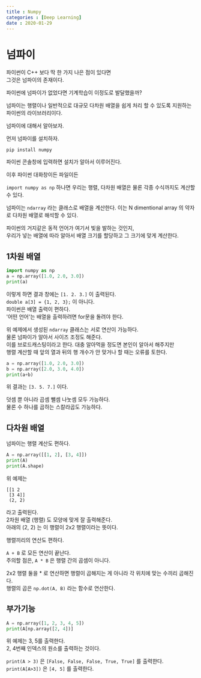 ```yaml
---
title : Numpy
categories : [Deep Learning]
date : 2020-01-29
---
```


# 넘파이

파이썬이 C++ 보다 딱 한 가지 나은 점이 있다면  
그것은 넘파이의 존재이다.  

파이썬에 넘파이가 없었다면 기계학습이 이정도로 발달했을까?  

넘파이는 행렬이나 일반적으로 대규모 다차원 배열을 쉽게 처리 할 수 있도록 지원하는 파이썬의 라이브러리이다.  

넘파이에 대해서 알아보자.  

먼저 넘파이를 설치하자.  

`pip install numpy`  

파이썬 콘솔창에 입력하면 설치가 알아서 이루어진다.  

이후 파이썬 대화창이든 파일이든  

`import numpy as np` 하나면 우리는 행렬, 다차원 배열은 물론 각종 수식까지도 계산할 수 있다.  

넘파이는 `ndarray` 라는 클래스로 배열을 계산한다. 이는 N dimentional array 의 약자로 다차원 배열로 해석할 수 있다.  

파이썬의 거지같은 동적 언어가 여기서 빛을 발하는 것인지,  
우리가 넣는 배열에 따라 알아서 배열 크기를 할당하고 그 크기에 맞게 계산한다.  


## 1차원 배열

```python
import numpy as np
a = np.array([1.0, 2.0, 3.0])
print(a)
```

이렇게 하면 결과 창에는 `[1. 2. 3.]` 이 출력된다.  
`double a[3] = {1, 2, 3};` 이 아니다.  
파이썬은 배열 출력이 편하다.  
'어떤 언어'는 배열을 출력하려면 for문을 돌려야 한다.  

위 예제에서 생성된 `ndarray` 클래스는 서로 연산이 가능하다.  
물론 넘파이가 알아서 사이즈 조정도 해준다.  
이를 브로드캐스팅이라고 한다. 대충 알아먹을 정도면 본인이 알아서 해주지만  
행렬 계산할 때 앞의 열과 뒤의 행 개수가 안 맞거나 할 때는 오류를 토한다.  

```python
a = np.array([1.0, 2.0, 3.0])
b = np.array([2.0, 3.0, 4.0])
print(a+b)
```

위 결과는 `[3. 5. 7.]` 이다.  

덧셈 뿐 아니라 곱셈 뺄셈 나눗셈 모두 가능하다.  
물론 수 하나를 곱하는 스칼라곱도 가능하다.  


## 다차원 배열

넘파이는 행렬 계산도 편하다.  
```python
A = np.array([[1, 2], [3, 4]])
print(A)
print(A.shape)
```
위 예제는  

```
[[1 2  
 [3 4]]  
 (2, 2)
 ```  

라고 출력된다.  
2차원 배열 (행렬) 도 모양에 맞게 잘 출력해준다.  
아래의 (2, 2) 는 이 행렬이 2x2 행렬이라는 뜻이다.  

행렬끼리의 연산도 편하다.  

`A + B` 로 모든 연산이 끝난다.  
주의할 점은, `A * B` 은 행렬 간의 곱셈이 아니다.  

2x2 행렬 둘을 * 로 연산하면 행렬이 곱해지는 게 아니라 각 위치에 맞는 수끼리 곱해진다.  
행렬의 곱은 `np.dot(A, B)` 라는 함수로 연산한다.  


## 부가기능

```python
A = np.array([1, 2, 3, 4, 5])
print(A[np.array([2, 4])]
```
위 예제는 3, 5를 출력한다.  
2, 4번째 인덱스의 원소를 출력하는 것이다.   

`print(A > 3)` 은 `[False, False, False, True, True]` 를 출력한다.  
`print(A[A>3])` 은 `[4, 5]` 를 출력한다.  


